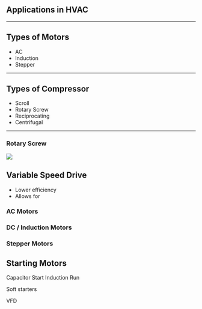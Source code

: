 
## Applications in HVAC

---
## Types of Motors

- AC
- Induction
- Stepper

---
## Types of Compressor

- Scroll
- Rotary Screw
- Reciprocating
- Centrifugal

---
### Rotary Screw
![](Rotary%20Screw%20-%20Compressor%20motor%20presentation.png)

## Variable Speed Drive

- Lower efficiency
- Allows for 
### AC Motors

### DC / Induction Motors
### Stepper Motors

## Starting Motors

Capacitor Start Induction Run

Soft starters

VFD